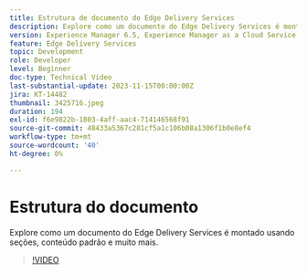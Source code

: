 ```yaml
---
title: Estrutura de documento do Edge Delivery Services
description: Explore como um documento do Edge Delivery Services é montado usando seções, conteúdo padrão e muito mais.
version: Experience Manager 6.5, Experience Manager as a Cloud Service
feature: Edge Delivery Services
topic: Development
role: Developer
level: Beginner
doc-type: Technical Video
last-substantial-update: 2023-11-15T00:00:00Z
jira: KT-14482
thumbnail: 3425716.jpeg
duration: 194
exl-id: f6e9822b-1803-4aff-aac4-714146568f91
source-git-commit: 48433a5367c281cf5a1c106b08a1306f1b0e8ef4
workflow-type: tm+mt
source-wordcount: '40'
ht-degree: 0%

---
```


# Estrutura do documento

Explore como um documento do Edge Delivery Services é montado usando seções, conteúdo padrão e muito mais.

>[!VIDEO](https://video.tv.adobe.com/v/3445194/?learn=on&captions=por_br)
